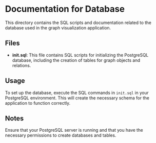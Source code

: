 # Documentation for Database

This directory contains the SQL scripts and documentation related to the database used in the graph visualization application.

## Files

- **init.sql**: This file contains SQL scripts for initializing the PostgreSQL database, including the creation of tables for graph objects and relations.

## Usage

To set up the database, execute the SQL commands in `init.sql` in your PostgreSQL environment. This will create the necessary schema for the application to function correctly.

## Notes

Ensure that your PostgreSQL server is running and that you have the necessary permissions to create databases and tables.